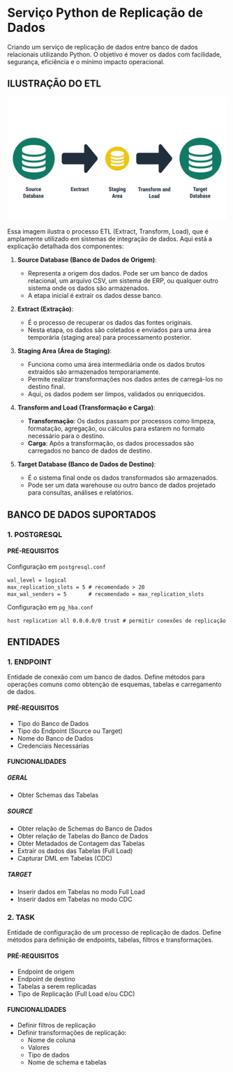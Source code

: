 # Serviço Python de Replicação de Dados
Criando um serviço de replicação de dados entre banco de dados relacionais utilizando Python. O objetivo é mover os dados com facilidade, segurança, eficiência e o mínimo impacto operacional.

## ILUSTRAÇÃO DO ETL

<img src="_images/etl_ilustration.png"></img>

Essa imagem ilustra o processo ETL (Extract, Transform, Load), que é amplamente utilizado em sistemas de integração de dados. Aqui está a explicação detalhada dos componentes:

1. **Source Database (Banco de Dados de Origem)**:
   - Representa a origem dos dados. Pode ser um banco de dados relacional, um arquivo CSV, um sistema de ERP, ou qualquer outro sistema onde os dados são armazenados.
   - A etapa inicial é extrair os dados desse banco.

2. **Extract (Extração)**:
   - É o processo de recuperar os dados das fontes originais.
   - Nesta etapa, os dados são coletados e enviados para uma área temporária (staging area) para processamento posterior.

3. **Staging Area (Área de Staging)**:
   - Funciona como uma área intermediária onde os dados brutos extraídos são armazenados temporariamente.
   - Permite realizar transformações nos dados antes de carregá-los no destino final.
   - Aqui, os dados podem ser limpos, validados ou enriquecidos.

4. **Transform and Load (Transformação e Carga)**:
   - **Transformação**: Os dados passam por processos como limpeza, formatação, agregação, ou cálculos para estarem no formato necessário para o destino.
   - **Carga**: Após a transformação, os dados processados são carregados no banco de dados de destino.

5. **Target Database (Banco de Dados de Destino)**:
   - É o sistema final onde os dados transformados são armazenados.
   - Pode ser um data warehouse ou outro banco de dados projetado para consultas, análises e relatórios.

## BANCO DE DADOS SUPORTADOS

### 1. POSTGRESQL

#### PRÉ-REQUISITOS
Configuração em `postgresql.conf`
```
wal_level = logical
max_replication_slots = 5 # recomendado > 20
max_wal_senders = 5       # recomendado = max_replication_slots
```

Configuração em `pg_hba.conf`
```
host replication all 0.0.0.0/0 trust # permitir conexões de replicação
```

## ENTIDADES

### 1. ENDPOINT
Entidade de conexão com um banco de dados. Define métodos para operações comuns como obtenção de esquemas, tabelas e carregamento de dados.
#### PRÉ-REQUISITOS
- Tipo do Banco de Dados
- Tipo do Endpoint (Source ou Target)
- Nome do Banco de Dados
- Credenciais Necessárias
#### FUNCIONALIDADES
##### GERAL
- Obter Schemas das Tabelas
##### SOURCE
- Obter relação de Schemas do Banco de Dados
- Obter relação de Tabelas do Banco de Dados
- Obter Metadados de Contagem das Tabelas
- Extrair os dados das Tabelas (Full Load)
- Capturar DML em Tabelas (CDC) 
##### TARGET
- Inserir dados em Tabelas no modo Full Load
- Inserir dados em Tabelas no modo CDC

### 2. TASK
Entidade de configuração de um processo de replicação de dados. Define métodos para definição de endpoints, tabelas, filtros e transformações.
#### PRÉ-REQUISITOS
- Endpoint de origem
- Endpoint de destino
- Tabelas a serem replicadas
- Tipo de Replicação (Full Load e/ou CDC)
#### FUNCIONALIDADES
- Definir filtros de replicação
- Definir transformações de replicação:
   - Nome de coluna
   - Valores
   - Tipo de dados
   - Nome de schema e tabelas